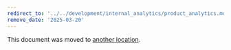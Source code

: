 ```yaml
---
redirect_to: '../../development/internal_analytics/product_analytics.md'
remove_date: '2025-03-20'
---
```


<!-- markdownlint-disable -->
<!-- vale off -->

This document was moved to [another location](../../development/internal_analytics/product_analytics.md).

<!-- This redirect file can be deleted after <2025-03-20>. -->
<!-- Redirects that point to other docs in the same project expire in three months. -->
<!-- Redirects that point to docs in a different project or site (for example, link is not relative and starts with `https:`) expire in one year. -->
<!-- Before deletion, see: https://docs.gitlab.com/ee/development/documentation/redirects.html -->
